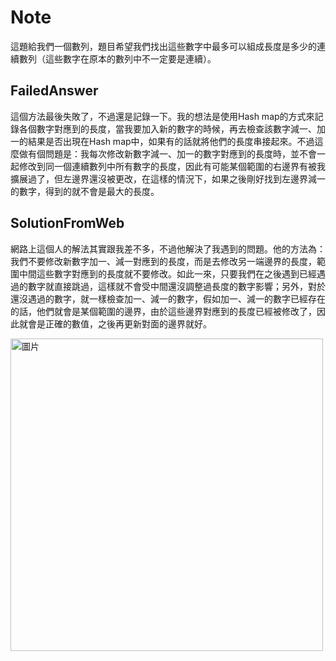 # Note

這題給我們一個數列，題目希望我們找出這些數字中最多可以組成長度是多少的連續數列（這些數字在原本的數列中不一定要是連續）。

## FailedAnswer

這個方法最後失敗了，不過還是記錄一下。我的想法是使用Hash map的方式來記錄各個數字對應到的長度，當我要加入新的數字的時候，再去檢查該數字減一、加一的結果是否出現在Hash map中，如果有的話就將他們的長度串接起來。不過這麼做有個問題是：我每次修改新數字減一、加一的數字對應到的長度時，並不會一起修改到同一個連續數列中所有數字的長度，因此有可能某個範圍的右邊界有被我擴展過了，但左邊界還沒被更改，在這樣的情況下，如果之後剛好找到左邊界減一的數字，得到的就不會是最大的長度。

## SolutionFromWeb

網路上這個人的解法其實跟我差不多，不過他解決了我遇到的問題。他的方法為：我們不要修改新數字加一、減一對應到的長度，而是去修改另一端邊界的長度，範圍中間這些數字對應到的長度就不要修改。如此一來，只要我們在之後遇到已經遇過的數字就直接跳過，這樣就不會受中間還沒調整過長度的數字影響；另外，對於還沒遇過的數字，就一樣檢查加一、減一的數字，假如加一、減一的數字已經存在的話，他們就會是某個範圍的邊界，由於這些邊界對應到的長度已經被修改了，因此就會是正確的數值，之後再更新對面的邊界就好。

<img width="500" alt="圖片" src="https://user-images.githubusercontent.com/55487740/157598363-e53a4737-824c-4613-b8cc-c5e9d206d73d.png">
